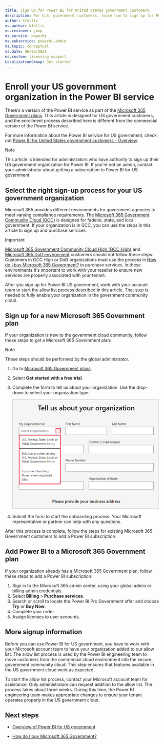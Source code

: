 ```yaml
---
title: Sign Up for Power BI for United States government customers
description: For U.S. government customers, learn how to sign up for Power BI is the government community cloud.
author: kfollis
ms.author: kfollis
ms.reviewer: jonp
ms.service: powerbi
ms.subservice: powerbi-admin
ms.topic: conceptual
ms.date: 06/26/2021
ms.custom: licensing support
LocalizationGroup: Get started
---
```

# Enroll your US government organization in the Power BI service

There's a version of the Power BI service as part of the [Microsoft 365 Government plans](https://www.microsoft.com/microsoft-365/government/compare-office-365-government-plans?rtc=1). This article is designed for US government customers, and the enrollment process described here is different from the commercial version of the Power BI service.

For more information about the Power BI service for US government, check out [Power BI for United States government customers - Overview](service-govus-overview.md).

> [!NOTE]
> This article is intended for administrators who have authority to sign up their US government organization for Power BI. If you're not an admin, contact your administrator about getting a subscription to Power BI for US government.
>

## Select the right sign-up process for your US government organization

Microsoft 365 provides different environments for government agencies to meet varying compliance requirements. The  [Microsoft 365 Government Community Cloud (GCC)](/office365/servicedescriptions/office-365-platform-service-description/office-365-us-government/gcc) is designed for federal, state, and local government. If your organization is in GCC, you can use the steps in this article to sign up and purchase services.

>[!IMPORTANT]
>[Microsoft 365 Government Community Cloud High (GCC High)](/office365/servicedescriptions/office-365-platform-service-description/office-365-us-government/gcc-high-and-dod) and [Microsoft 365 DoD environment](/office365/servicedescriptions/office-365-platform-service-description/office-365-us-government/gcc-high-and-dod) customers should not follow these steps. Customers in GCC High or DoD organizations must use the process in [How do I buy Microsoft 365 Government?](/office365/servicedescriptions/office-365-platform-service-description/office-365-us-government/microsoft-365-government-how-to-buy#how-do-i-buy-microsoft-365-government) to purchase services. In these environments it's important to work with your reseller to ensure new services are properly associated with your tenant.

After you sign up for Power BI US government, work with your account team to start the [allow list process](#more-signup-information) described in this article. That step is needed to fully enable your organization in the government community cloud.

## Sign up for a new Microsoft 365 Government plan

If your organization is new to the government cloud community, follow these steps to get a Microsoft 365 Government plan:

> [!NOTE]
> These steps should be performed by the global administrator.
>

1. Go to [Microsoft 365 Government plans](https://products.office.com/government/office-365-web-services-for-government).
2. Select **Get started with a free trial**.
3. Complete the form to tell us about your organization. Use the drop-down to select your organization type.

   ![Select organization type in trial sign-up](media/service-govus-signup/gcc-trial-signup.png)

4. Submit the form to start the onboarding process. Your Microsoft representative or partner can help with any questions.

After this process is complete, follow the steps for existing Microsoft 365 Government customers to add a Power BI subscription.

## Add Power BI to a Microsoft 365 Government plan

If your organization already has a Microsoft 365 Government plan, follow these steps to add a Power BI subscription:

1. Sign in to the Microsoft 365 admin center, using your global admin or billing admin credentials.
2. Select **Billing** > **Purchase services**.
4. Search or scroll to locate the Power BI Pro Government offer and choose **Try** or **Buy Now**.
5. Complete your order.
6. Assign licenses to user accounts.

## More signup information

Before you can use Power BI for US government, you have to work with your Microsoft account team to have your organization added to our allow list. The allow list process is used by the Power BI engineering team to move customers from the commercial cloud environment into the secure, government community cloud. This step ensures that features available in the US government cloud work as expected.

To start the allow list process, contact your Microsoft account team for assistance. Only administrators can request addition to the allow list. The process takes about three weeks. During this time, the Power BI engineering team makes appropriate changes to ensure your tenant operates properly in the US government cloud.

## Next steps

* [Overview of Power BI for US government](service-govus-overview.md)
- [How do I buy Microsoft 365 Government?](/office365/servicedescriptions/office-365-platform-service-description/office-365-us-government/microsoft-365-government-how-to-buy#how-do-i-buy-microsoft-365-government)